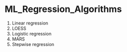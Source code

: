# ML_Regression_Algorithms
1. Linear regression
2. LOESS
3. Logistic regression
4. MARS
5. Stepwise regression
